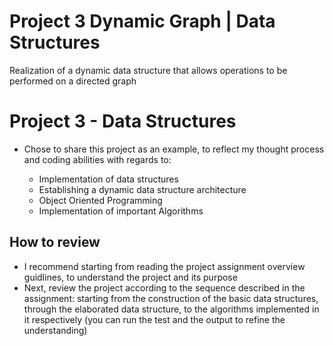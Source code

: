 # Project 3 Dynamic Graph | Data Structures
Realization of a dynamic data structure that allows operations to be performed on a directed graph

# Project 3 - Data Structures

- Chose to share this project as an example, to reflect my thought process and coding abilities with regards to:

	- Implementation of data structures
	- Establishing a dynamic data structure architecture
	- Object Oriented Programming
  - Implementation of important Algorithms
  
  
## How to review

- I recommend starting from reading the project assignment overview guidlines, to understand the project and its purpose
- Next, review the project according to the sequence described in the assignment: starting from the construction of the basic data structures, through the elaborated data structure, to the algorithms implemented in it respectively (you can run the test and the output to refine the understanding)

